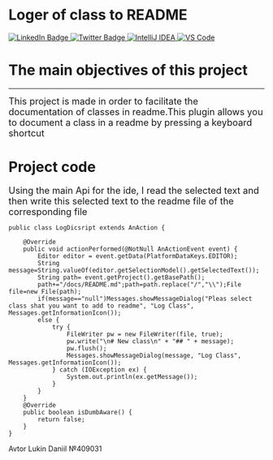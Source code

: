 # Loger of class to README
<div>
  <a href="clion">
    <img src="https://camo.githubusercontent.com/249225c3f9c0858e9e392aafd4a20525b19184294f7b35bc8b0f99796d82ca61/68747470733a2f2f696d672e736869656c64732e696f2f62616467652f434c696f6e2d626c61636b3f7374796c653d666f722d7468652d6261646765266c6f676f3d636c696f6e266c6f676f436f6c6f723d7768697465" alt="LinkedIn Badge"/>
  </a>
  <a href="java">
    <img src="https://camo.githubusercontent.com/57cec1c01287dfdc2a3fe64954936293c761b7fa9a7fc1b9de3916a295f15170/68747470733a2f2f696d672e736869656c64732e696f2f62616467652f6a6176612d2532334544384230302e7376673f7374796c653d666f722d7468652d6261646765266c6f676f3d6f70656e6a646b266c6f676f436f6c6f723d7768697465" alt="Twitter Badge"/>
  </a>
  <a href="inteljidea">
    <img src="https://camo.githubusercontent.com/a2fdb686bf3f4bd26f142a4b60bde87647ff18e340d8251e0aea3fa551bb568e/68747470733a2f2f696d672e736869656c64732e696f2f62616467652f496e74656c6c694a494445412d3030303030302e7376673f7374796c653d666f722d7468652d6261646765266c6f676f3d696e74656c6c696a2d69646561266c6f676f436f6c6f723d7768697465" alt="IntelliJ IDEA"/>
  </a>
  <a href="VS Code">
    <img src="https://camo.githubusercontent.com/a0484e6383e852e622da1e934b7724921ab9b69d69246d90f899424b01f6deb1/68747470733a2f2f696d672e736869656c64732e696f2f62616467652f56697375616c25323053747564696f253230436f64652d3030373864372e7376673f7374796c653d666f722d7468652d6261646765266c6f676f3d76697375616c2d73747564696f2d636f6465266c6f676f436f6c6f723d7768697465" alt="VS Code"/>
  </a>
</div>

# The main objectives of this project
---
<font size=4>This project is made in order to facilitate the documentation of classes in readme.This plugin allows you to document a class in a readme by pressing a keyboard shortcut</font>

# Project code
<font size=4>Using the main Api for the ide, I read the selected text and then write this selected text to the readme file of the corresponding file</font>
```
public class LogDicsript extends AnAction {

    @Override
    public void actionPerformed(@NotNull AnActionEvent event) {
        Editor editor = event.getData(PlatformDataKeys.EDITOR);
        String message=String.valueOf(editor.getSelectionModel().getSelectedText());
        String path= event.getProject().getBasePath();
        path+="/docs/README.md";path=path.replace("/","\\");File file=new File(path);
        if(message=="null")Messages.showMessageDialog("Pleas select class shat you want to add to readme", "Log Class", Messages.getInformationIcon());
        else {
            try {
                FileWriter pw = new FileWriter(file, true);
                pw.write("\n# New class\n" + "## " + message);
                pw.flush();
                Messages.showMessageDialog(message, "Log Class", Messages.getInformationIcon());
            } catch (IOException ex) {
                System.out.println(ex.getMessage());
            }
        }
    }
    @Override
    public boolean isDumbAware() {
        return false;
    }
}
```
Avtor Lukin Daniil №409031
